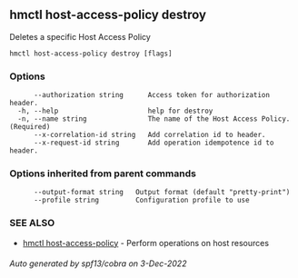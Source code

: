 ## hmctl host-access-policy destroy

Deletes a specific Host Access Policy

```
hmctl host-access-policy destroy [flags]
```

### Options

```
      --authorization string      Access token for authorization header.
  -h, --help                      help for destroy
  -n, --name string               The name of the Host Access Policy. (Required)
      --x-correlation-id string   Add correlation id to header.
      --x-request-id string       Add operation idempotence id to header.
```

### Options inherited from parent commands

```
      --output-format string   Output format (default "pretty-print")
      --profile string         Configuration profile to use
```

### SEE ALSO

* [hmctl host-access-policy](hmctl_host-access-policy.md)	 - Perform operations on host resources

###### Auto generated by spf13/cobra on 3-Dec-2022
